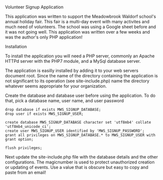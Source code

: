 Volunteer Signup Application

This application was written to support the Meadowbrook Waldorf school's annual holiday fair. This fair is a multi-day event with many activites and much need of volunteers. The school was using a Google sheet before and it was not going well. This application was written over a few weeks and was the author's only PHP application!

Installation

To install the application you will need a PHP server, commonly an Apache HTTPd server with the PHP7 module, and a MySql database server.

The application is easilly installed by adding it to your web servers document root. Since the name of the directory containing the application is not significant to its operation (see site-include.php) name the directory whatever seems appropriate for your organization.

Create the database and database user before using the application. To do that, pick a database name, user name, and user password

	drop database if exists MWS_SIGNUP_DATABASE;
	drop user if exists MWS_SIGNUP_USER;

	create database MWS_SIGNUP_DATABASE character set 'utf8mb4' collate 'utf8mb4_unicode_ci';
	create user MWS_SIGNUP_USER identified by 'MWS_SIGNUP_PASSWORD';
	grant all privileges on MWS_SIGNUP_DATABASE.* to MWS_SIGNUP_USER with grant option;

	flush privileges;

Next update the site-include.php file with the database details and the other configurations. The magicnumber is used to protect unauthorized creation or updating of events. Use a value that is obscure but easy to copy and paste from an email!





